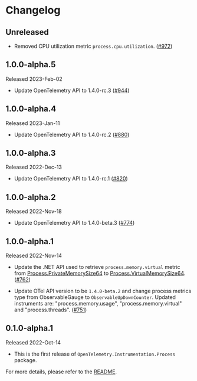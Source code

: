 # Changelog

## Unreleased

* Removed CPU utilization metric `process.cpu.utilization`.
  ([#972](https://github.com/open-telemetry/opentelemetry-dotnet-contrib/pull/972))

## 1.0.0-alpha.5

Released 2023-Feb-02

* Update OpenTelemetry API to 1.4.0-rc.3
  ([#944](https://github.com/open-telemetry/opentelemetry-dotnet-contrib/pull/944))

## 1.0.0-alpha.4

Released 2023-Jan-11

* Update OpenTelemetry API to 1.4.0-rc.2
  ([#880](https://github.com/open-telemetry/opentelemetry-dotnet-contrib/pull/880))

## 1.0.0-alpha.3

Released 2022-Dec-13

* Update OpenTelemetry API to 1.4.0-rc.1
  ([#820](https://github.com/open-telemetry/opentelemetry-dotnet-contrib/pull/820))

## 1.0.0-alpha.2

Released 2022-Nov-18

* Update OpenTelemetry API to 1.4.0-beta.3
  ([#774](https://github.com/open-telemetry/opentelemetry-dotnet-contrib/pull/774))

## 1.0.0-alpha.1

Released 2022-Nov-14

* Update the .NET API used to retrieve `process.memory.virtual` metric from
  [Process.PrivateMemorySize64](https://learn.microsoft.com/dotnet/api/system.diagnostics.process.privatememorysize64)
  to
  [Process.VirtualMemorySize64](https://learn.microsoft.com/dotnet/api/system.diagnostics.process.virtualmemorysize64).
  ([#762](https://github.com/open-telemetry/opentelemetry-dotnet-contrib/pull/762))

* Update OTel API version to be `1.4.0-beta.2` and change process metrics type
  from ObservableGauge to `ObservableUpDownCounter`. Updated instruments are:
  "process.memory.usage", "process.memory.virtual" and "process.threads".
  ([#751](https://github.com/open-telemetry/opentelemetry-dotnet-contrib/pull/751))

## 0.1.0-alpha.1

Released 2022-Oct-14

* This is the first release of `OpenTelemetry.Instrumentation.Process` package.

For more details, please refer to the [README](README.md).
